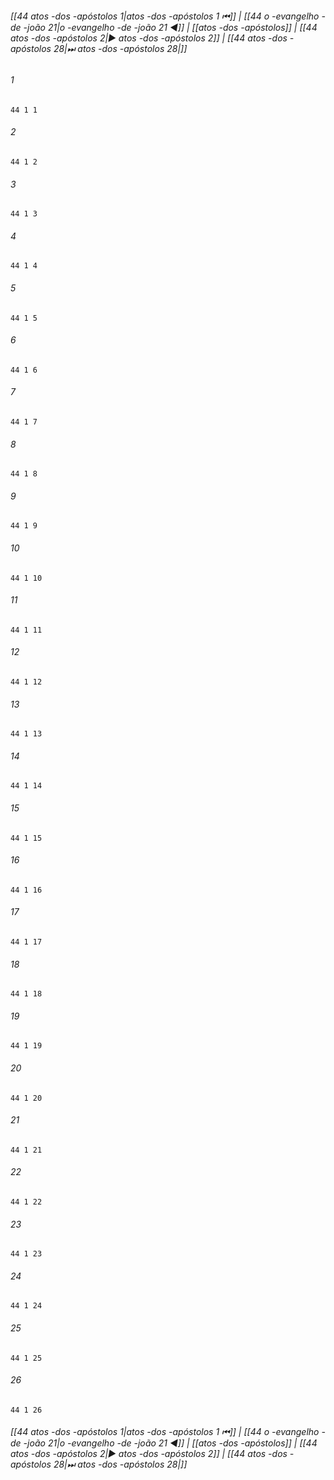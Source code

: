 
###### [[44 atos -dos -apóstolos 1|atos -dos -apóstolos 1 ⏮]] | [[44 o -evangelho -de -joão 21|o -evangelho -de -joão 21 ◀]] | [[atos -dos -apóstolos]] | [[44 atos -dos -apóstolos 2|▶ atos -dos -apóstolos 2]] | [[44 atos -dos -apóstolos 28|⏭ atos -dos -apóstolos 28|]]

###### 1
``` verse
44 1 1 
```
###### 2
``` verse
44 1 2 
```
###### 3
``` verse
44 1 3 
```
###### 4
``` verse
44 1 4 
```
###### 5
``` verse
44 1 5 
```
###### 6
``` verse
44 1 6 
```
###### 7
``` verse
44 1 7 
```
###### 8
``` verse
44 1 8 
```
###### 9
``` verse
44 1 9 
```
###### 10
``` verse
44 1 10 
```
###### 11
``` verse
44 1 11 
```
###### 12
``` verse
44 1 12 
```
###### 13
``` verse
44 1 13 
```
###### 14
``` verse
44 1 14 
```
###### 15
``` verse
44 1 15 
```
###### 16
``` verse
44 1 16 
```
###### 17
``` verse
44 1 17 
```
###### 18
``` verse
44 1 18 
```
###### 19
``` verse
44 1 19 
```
###### 20
``` verse
44 1 20 
```
###### 21
``` verse
44 1 21 
```
###### 22
``` verse
44 1 22 
```
###### 23
``` verse
44 1 23 
```
###### 24
``` verse
44 1 24 
```
###### 25
``` verse
44 1 25 
```
###### 26
``` verse
44 1 26 
```

###### [[44 atos -dos -apóstolos 1|atos -dos -apóstolos 1 ⏮]] | [[44 o -evangelho -de -joão 21|o -evangelho -de -joão 21 ◀]] | [[atos -dos -apóstolos]] | [[44 atos -dos -apóstolos 2|▶ atos -dos -apóstolos 2]] | [[44 atos -dos -apóstolos 28|⏭ atos -dos -apóstolos 28|]]

